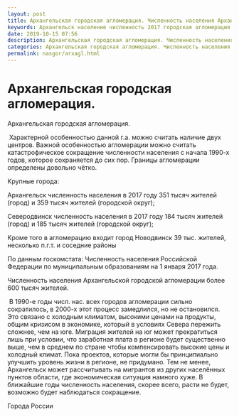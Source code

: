 ```yaml
---
layout: post
title: Архангельская городская агломерация. Численность населения Архангельска
keywords: Архангельск население численность 2017 городская агломерация Северодвинск
date: 2019-10-15 07:56
description: Архангельская городская агломерация. Численность населения Архангельска, Северодвинска 2017
categories: Архангельская городская агломерация. Численность населения Архангельска, Северодвинска 2017
permalink: nasgor/arxagl.html
---
```


# Архангельская городская агломерация.



Архангельская городская агломерация.




 Характерной особенностью данной г.а. можно считать наличие двух центров. Важной особенностью агломерации можно считать катастрофическое сокращение численности населения с начала 1990-х годов, которое сохраняется до сих пор.
Границы агломерации определены довольно чётко.




Крупные города:


 Архангельск численность населения в 2017 году 351 тысяч жителей (город) и 359 тысяч жителей (городской округ);


Северодвинск численность населения в 2017 году 184 тысяч жителей (город) и 185 тысяч жителей (городской округ);


Кроме того в агломерацию входит город Новодвинск 39 тыс. жителей, несколько п.г.т. и соседние районы 


По данным госкомстата: Численность населения Российской Федерации по муниципальным образованиям на 1 января 2017 года.


Численность населения Архангельской городской агломерации более 600 тысяч жителей.



 В 1990-е годы числ. нас. всех городов агломерации сильно сократилось, в 2000-х этот процесс замедлился, но не остановился. Это связано с холодным климатом, высокими ценами на продукты, общим кризисом в экономике, который в условиях Севера пережить сложнее, чем на юге. Миграция жителей на юг может прекратиться лишь при условии, что заработная плата в регионе будет существенно выше, чем в среднем по стране чтобы компенсировать высокие цены и холодный климат. Пока проектов, которые могли бы принципиально улучшить уровень жизни в регионе, не придумано. Тем не менее, Архангельск может рассчитывать на мигрантов из других населённых пунктов области, где экономическая ситуация намного хуже. 
В ближайшие годы численность населения, скорее всего, расти не будет, возможно будет наблюдаться сокращение.




Города России



		
